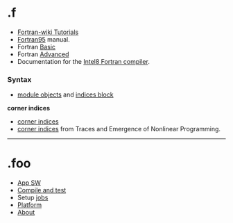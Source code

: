 
# .f
+ [Fortran-wiki Tutorials](http://fortranwiki.org/fortran/show/Tutorials)
+ [Fortran95](http://www-eio.upc.edu/lceio/manuals/Fortran95-manual.pdf) manual.
+ Fortran [Basic](http://nf.nci.org.au/training/FortranBasic/)
+ Fortran [Advanced](http://nf.nci.org.au/training/FortranAdvanced/)
+ Documentation for the [Intel8 Fortran compiler](http://nf.nci.org.au/facilities/software/Compilers/Intel8/doc/fcompindex.htm).


### Syntax
+ [module objects](http://www.coria-cfd.fr/index.php/SiTCom-B#Implementation) and [indices block](http://www.coria-cfd.fr/index.php/SiTCom-B#Blocks)

**corner indices**
+ [corner indices](https://books.google.co.in/books?id=oQirAAAAIAAJ&pg=PA117&lpg=PA117&dq=corner+indices&source=bl&ots=Fyj3PnnX-R&sig=TsRA_-eZ427x8cM4AdkVC7l0Yug&hl=en&sa=X&ei=1TDcVOChK4K1uAT3_4DACQ&ved=0CFMQ6AEwCg#v=onepage&q=corner%20indices&f=false)
+ [corner indices](https://books.google.co.in/books?id=q4PBBAAAQBAJ&pg=PA52&lpg=PA52&dq=corner+indices&source=bl&ots=T25_s3t1H0&sig=BkmpxbXwjoNeiX1Mm-qD1eARhNw&hl=en&sa=X&ei=f0vcVIj1K4OcuQTxqYC4Bg&ved=0CBwQ6AEwADgK#v=onepage&q=corner%20indices&f=false) from Traces and Emergence of Nonlinear Programming.

----

# .foo
+ [App SW](http://nci.org.au/services-support/getting-help/application-software/)
+ [Compile and test](http://physical-chemistry.scb.uwa.edu.au/tonto/wiki/index.php/Compiling_and_testing_Tonto)
+ Setup [jobs](http://physical-chemistry.scb.uwa.edu.au/tonto/wiki/index.php/Setting_up_typical_Tonto_jobs)
+ [Platform](http://physical-chemistry.scb.uwa.edu.au/tonto/wiki/index.php/The_platform-specific_directory)
+ [About](http://dylan-jayatilaka.net/tonto/about/)
